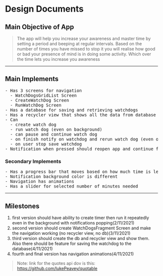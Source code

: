 # Design Documents
## Main Objective of App
> The app will help you increase your awareness and master time by setting a period and beeping at regular intervals. Based on the number of times you have missed to stop it you will realise how good or bad your presence of mind is in doing some activity. Which over the time lets you increase you awareness

----

## Main Implements
<pre>
- Has 3 screens for navigation
  - WatchDogsGridList Screen                                                                        -2
  - CreateWatchDog Screen                                                                           -1
  - RunWatchDog Screen                                                                              -1
- Has a database for saving and retrieving watchdogs                                                -3
- Has a recycler view that shows all the data from database                                         -4
- Can
  - create watch dog                                                                                -1
  - run watch dog (even on background)                                                              -1
  - can pause and continue watch dog                                                                -1
  - on finish notify on watchdog and rerun watch dog (even on background)                           -1
  - on user stop save watchdog                                                                      -1
- Notification when pressed should reopen app and continue from their not restart the main activity -2
</pre>
### Secondary Implements
<pre>
- Has a progress bar that moves based on how much time is left                                      -1
- Notification background color is different                                                        -5
- Navigation has animations                                                                         -6
- Has a slider for selected number of minutes needed                                                -1
</pre>

----

## Milestones
1. first version should have ability to create timer then run it repeatedly even in the background with notifications popping(2/11/2021)
2. second version should create WatchDogsFragment Screen and make the navigation working (no recycler view, no db)(3/11/2021)
3. third version should create the db and recycler view and show them. Also there should be feature for saving the watchdog to the database(4/11/2021)
4. fourth and final version has navigation animations(4/11/2021)

> Note: link for the quotes api dov is this: https://github.com/lukePeavey/quotable